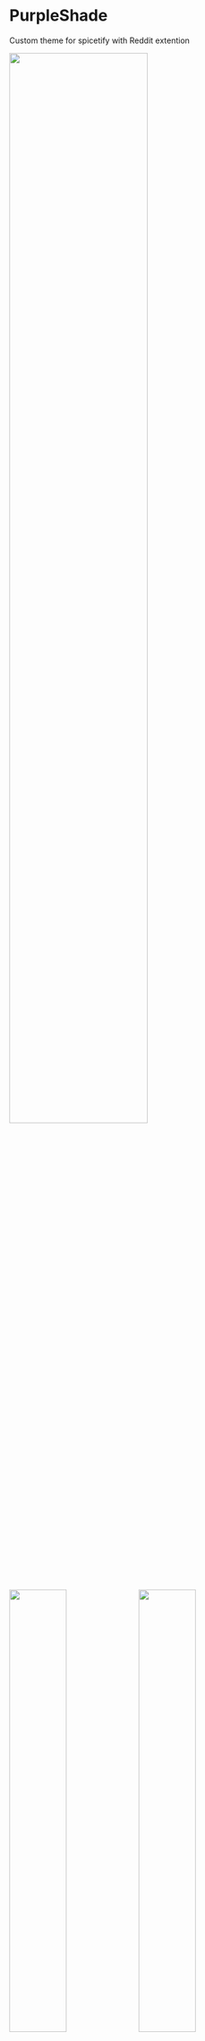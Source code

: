 # PurpleShade
Custom theme for spicetify with Reddit extention  

<img src="https://i.imgur.com/l1LVsWj.png" width="70%">
<p float="left">
  <img src="https://i.imgur.com/Es7vG43.png" width="45%" style="display: inline">
  <img src="https://i.imgur.com/6igVbwg.png" width="45%" style="display: inline">
</p>


### Installing  
Install [Spicetify-CLI](https://github.com/khanhas/spicetify-cli "Spicetify-CLI Github")  
Paste the folder in `spicetify-cli/Themes` in your user directory  
Get spicetify-cli config path by typing `spicetify -c`  
Edit `config.ini` and set `current_theme    = PurpleShade`

### Prerequisites  
[Spotify](https://www.spotify.com "Spotify Desktop")  
[Spicetify-CLI](https://github.com/khanhas/spicetify-cli "Spicetify-CLI Github")
